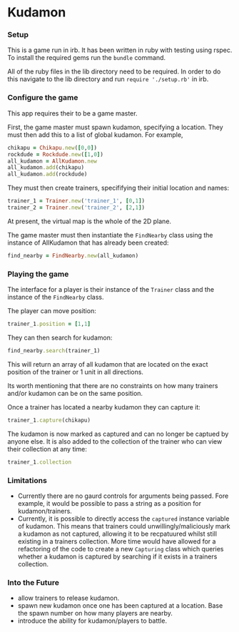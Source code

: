 # Kudamon

### Setup

This is a game run in irb. It has been written in ruby with testing using rspec. To install the required gems run the `bundle` command. 

All of the ruby files in the lib directory need to be required. In order to do this navigate to the lib directory and run `require './setup.rb'` in irb.

### Configure the game

This app requires their to be a game master. 

First, the game master must spawn kudamon, specifying a location. They must then add this to a list of global kudamon. For example,

```ruby
chikapu = Chikapu.new([0,0])
rockdude = Rockdude.new([1,0])
all_kudamon = AllKudamon.new
all_kudamon.add(chikapu)
all_kudamon.add(rockdude)
```

They must then create trainers, specififying their initial location and names:

```ruby
trainer_1 = Trainer.new('trainer_1', [0,1])
trainer_2 = Trainer.new('trainer_2', [2,1])
```

At present, the virtual map is the whole of the 2D plane.

The game master must then instantiate the `FindNearby` class using the instance of AllKudamon that has already been created:

```ruby
find_nearby = FindNearby.new(all_kudamon)
```

### Playing the game

The interface for a player is their instance of the `Trainer` class and the instance of the `FindNearby` class.

The player can move position:

```ruby
trainer_1.position = [1,1]
```

They can then search for kudamon:

```ruby
find_nearby.search(trainer_1)
```

This will return an array of all kudamon that are located on the exact position of the trainer or 1 unit in all directions.

Its worth mentioning that there are no constraints on how many trainers and/or kudamon can be on the same position. 

Once a trainer has located a nearby kudamon they can capture it:

```ruby
trainer_1.capture(chikapu)
```

The kudamon is now marked as captured and can no longer be captued by anyone else. It is also added to the collection of the trainer who can view their collection at any time:

```ruby
trainer_1.collection
```

### Limitations

- Currently there are no gaurd controls for arguments being passed. Fore example, it would be possible to pass a string as a position for kudamon/trainers.
- Currently, it is possible to directly access the `captured` instance variable of kudamon. This means that trainers could unwillingly/maliciously mark a kudamon as not captured, allowing it to be recpatuured whilst still existing in a trainers collection. More time would have allowed for a refactoring of the code to create a new `Capturing` class which queries whether a kudamon is captured by searching if it exists in a trainers collection.

### Into the Future

- allow trainers to release kudamon.
- spawn new kudamon once one has been captured at a location. Base the spawn number on how many players are nearby.
- introduce the ability for kudamon/players to battle.



